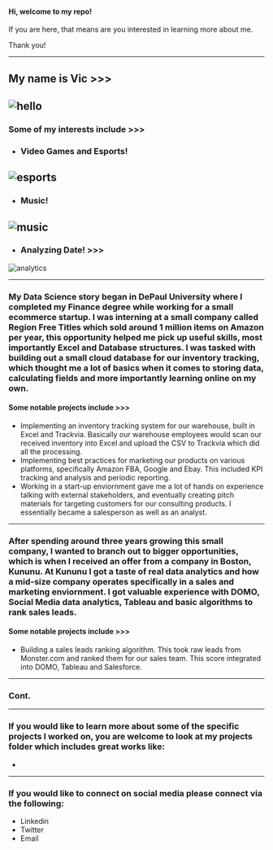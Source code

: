 #### Hi, welcome to my repo! 
If you are here, that means are you interested in learning more about me. 

Thank you! 

---------

## My name is Vic >>> 
![hello](https://github.com/vic-voskovsky/Portfolio/blob/master/images/hello_vic.jpg)
---------

### Some of my interests include >>>

- ### Video Games and Esports! 
![esports](https://github.com/vic-voskovsky/Portfolio/blob/master/images/esports.jpg)
---------
- ### Music!
![music](https://github.com/vic-voskovsky/Portfolio/blob/master/images/music.jpg)
---------
- ### Analyzing Date! >>>
![analytics](https://github.com/vic-voskovsky/Portfolio/blob/master/images/analytics.jpg)

---------

### My Data Science story began in DePaul University where I completed my Finance degree while working for a small ecommerce startup. I was interning at a small company called Region Free Titles which sold around 1 million items on Amazon per year, this opportunity helped me pick up useful skills, most importantly Excel and Database structures. I was tasked with building out a small cloud database for our inventory tracking, which thought me a lot of basics when it comes to storing data, calculating fields and more importantly learning online on my own. 

#### Some notable projects include >>>
- Implementing an inventory tracking system for our warehouse, built in Excel and Trackvia. Basically our warehouse employees would scan our received inventory into Excel and upload the CSV to Trackvia which did all the processing. 
- Implementing best practices for marketing our products on various platforms, specifically Amazon FBA, Google and Ebay. This included KPI tracking and analysis and periodic reporting. 
- Working in a start-up  enviornment gave me a lot of hands on experience talking with external stakeholders, and eventually creating pitch materials for targeting customers for our consulting products. I essentially became a salesperson as well as an analyst. 

---------

### After spending around three years growing this small company, I wanted to branch out to bigger opportunities, which is when I received an offer from a company in Boston, Kununu. At Kununu I got a taste of real data analytics and how a mid-size company operates specifically in a sales and marketing enviornment. I got valuable experience with DOMO, Social Media data analytics, Tableau and basic algorithms to rank sales leads. 

#### Some notable projects include >>>
- Building a sales leads ranking algorithm. This took raw leads from Monster.com and ranked them for our sales team. This score integrated into DOMO, Tableau and Salesforce. 

---------

### Cont. 

---------

### If you would like to learn more about some of the specific projects I worked on, you are welcome to look at my projects folder which includes great works like: 

- 

---------

### If you would like to connect on social media please connect via the following: 
- Linkedin 
- Twitter
- Email 
